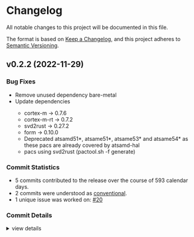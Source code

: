 # Changelog

All notable changes to this project will be documented in this file.

The format is based on [Keep a Changelog](https://keepachangelog.com/en/1.0.0/),
and this project adheres to [Semantic Versioning](https://semver.org/spec/v2.0.0.html).

## v0.2.2 (2022-11-29)

### Bug Fixes

 - <csr-id-54fe3c1f9705e2a9f96176dd8c467fbaed648702/> Remove unused dependency bare-metal
 - <csr-id-63c755d5cb29e4a0d6eec4a1f24498cd2b2801d8/> Update dependencies
   - cortex-m -> 0.7.6
   - cortex-m-rt -> 0.7.2
   - svd2rust -> 0.27.2
   - form -> 0.10.0
   - Deprecated atsamd51*, atsame51*, atsame53* and atsame54* as these pacs
     are already covered by atsamd-hal
   - pacs using svd2rust (pactool.sh -f generate)

### Commit Statistics

<csr-read-only-do-not-edit/>

 - 5 commits contributed to the release over the course of 593 calendar days.
 - 2 commits were understood as [conventional](https://www.conventionalcommits.org).
 - 1 unique issue was worked on: [#20](https://github.com/atsam-rs/atsam-pac/issues/20)

### Commit Details

<csr-read-only-do-not-edit/>

<details><summary>view details</summary>

 * **[#20](https://github.com/atsam-rs/atsam-pac/issues/20)**
    - John/sam4l support ([`fa94224`](https://github.com/atsam-rs/atsam-pac/commit/fa942249b55149bb1a5f67662e126275b98b0268))
 * **Uncategorized**
    - Remove unused dependency bare-metal ([`54fe3c1`](https://github.com/atsam-rs/atsam-pac/commit/54fe3c1f9705e2a9f96176dd8c467fbaed648702))
    - Update dependencies ([`63c755d`](https://github.com/atsam-rs/atsam-pac/commit/63c755d5cb29e4a0d6eec4a1f24498cd2b2801d8))
    - Update pac dependencies ([`8ca7aca`](https://github.com/atsam-rs/atsam-pac/commit/8ca7acab12a2e8af4c6f49d25d79d3c379d4fd35))
    - Update pacs to svd2rust 0.19.0 ([`07a2d93`](https://github.com/atsam-rs/atsam-pac/commit/07a2d930b057726763d359204c406a994661aacc))
</details>

